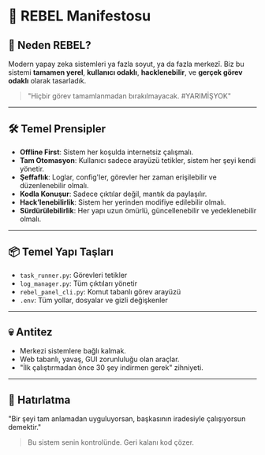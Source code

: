 # 🧠 REBEL Manifestosu

## 🚨 Neden REBEL?
Modern yapay zeka sistemleri ya fazla soyut, ya da fazla merkezî.
Biz bu sistemi **tamamen yerel**, **kullanıcı odaklı**, **hacklenebilir**, ve **gerçek görev odaklı** olarak tasarladık.

> "Hiçbir görev tamamlanmadan bırakılmayacak. #YARIMİŞYOK"

---

## 🛠️ Temel Prensipler

- **Offline First**: Sistem her koşulda internetsiz çalışmalı.
- **Tam Otomasyon**: Kullanıcı sadece arayüzü tetikler, sistem her şeyi kendi yönetir.
- **Şeffaflık**: Loglar, config'ler, görevler her zaman erişilebilir ve düzenlenebilir olmalı.
- **Kodla Konuşur**: Sadece çıktılar değil, mantık da paylaşılır.
- **Hack’lenebilirlik**: Sistem her yerinden modifiye edilebilir olmalı.
- **Sürdürülebilirlik**: Her yapı uzun ömürlü, güncellenebilir ve yedeklenebilir olmalı.

---

## 📦 Temel Yapı Taşları

- `task_runner.py`: Görevleri tetikler
- `log_manager.py`: Tüm çıktıları yönetir
- `rebel_panel_cli.py`: Komut tabanlı görev arayüzü
- `.env`: Tüm yollar, dosyalar ve gizli değişkenler

---

## 💀 Antitez
- Merkezi sistemlere bağlı kalmak.
- Web tabanlı, yavaş, GUI zorunluluğu olan araçlar.
- "İlk çalıştırmadan önce 30 şey indirmen gerek" zihniyeti.

---

## 🧠 Hatırlatma
"Bir şeyi tam anlamadan uyguluyorsan, başkasının iradesiyle çalışıyorsun demektir."

> Bu sistem senin kontrolünde. Geri kalanı kod çözer.


